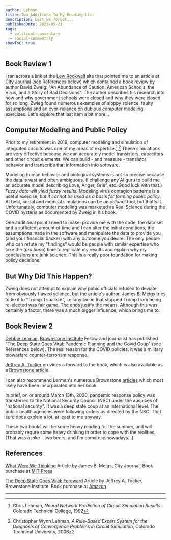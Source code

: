 ```yaml
---
author: Lehman
title: Two Additions To My Reading List
description: Lest we forget...
publishedDate: 2025-05-21
tags:
  - political-commentary
  - social-commentary
showToC: true
---
```


## Book Review 1

I ran across a link at the [Lew Rockwell](https://www.lewrockwell.com/) site that pointed me to an article at [City Journal](https://www.city-journal.org/) (see References below) which contained a book review by author David Zweig: "An Abundance of Caution: American Schools, the Virus, and a Story of Bad Decisions". The author describes his research into how and why government schools were closed and why they were closed for so long. Zwieg found numerous examples of sloppy science, faulty assumptions and an over-reliance on dubious computer modeling exercises. Let's explore that last item a bit more...

## Computer Modeling and Public Policy

Prior to my retirement in 2019, computer modeling and simulation of integrated circuits was one of my areas of expertise.[^1] [^2] These simulations are very effective because we can accurately model transistors, capacitors and other circuit elements. We can build - and measure - transistor behavior and transcribe that information into software.

Modeling human behavior and biological systems is not so precise because the data is vast and often ambiguous. (I challenge any AI guru to build me an accurate model describing Love, Anger, Grief, etc. Good luck with that.) _Fuzzy data will yield fuzzy results._ Modeling virus contagion patterns is a useful exercise, _but it cannot be used as a basis for forming public policy_. At best, social and medical simulations can be an _adjunct_ tool, but that's it. Unfortunately, computer modeling was marketed as Real Science during the COVID hysteria as documented by Zweig in his book.

One additional point I need to make: provide me with the code, the data set and a sufficient amount of time and I can alter the initial conditions, the assumptions made in the software and manipulate the data to provide you (and your financial backer) with any outcome you desire. The only people who can refute my "findings" would be people with similar expertise who take the (_pro bono_) time to replicate my results and explain why my conclusions are junk science. This is a really poor foundation for making policy decisions.

## But Why Did This Happen?

Zweig does not attempt to explain why pubic officials refused to deviate from obviously flawed science, but the article's author, James B. Meigs tries to tie it to "Trump Tribalism", i.e. any tactic that stopped Trump from being re-elected was fair game. The ends justify the means. Although this was certainly a factor, there was a much bigger influence, which brings me to:

## Book Review 2

[Debbie Lerman](https://brownstone.org/author/debbie-lerman/), [Brownstone Institute](https://brownstone.org/) Fellow and journalist has published "The Deep State Goes Viral: Pandemic Planning and the Covid Coup" (see References below). The real reason for the COVID policies: it was a military biowarfare counter-terrorism response.

[Jeffrey A. Tucker](https://brownstone.org/author/jeffrey-tucker/) provides a forward to the book, which is also available as a [Brownstone article](https://brownstone.org/articles/the-deep-state-goes-viral-foreword/).

I can also recommend Lerman's numerous Brownstone [articles](https://brownstone.org/author/debbie-lerman/) which most likely have been incorporated into her book.

In brief, on or around March 13th, 2020, pandemic response policy was transferred to the National Security Council (NSC) under the auspices of "national security". It was a deep state coup at an international level. The public health agencies were following orders as directed by the NSC. That sure does explain a lot, at least to me anyway.

These two books will be some heavy reading for the summer, and will probably requre some heavy drinking in order to cope with the realities. (That was a joke - two beers, and I'm comatose nowadays...)

## References

[What Were We Thinking](https://www.city-journal.org/article/david-zweig-abundance-of-caution-book-pandemic-school-closures) Article by James B. Meigs, City Journal. Book purchase at [MIT Press](https://mitpress.mit.edu/9780262549158/an-abundance-of-caution/)

[The Deep State Goes Viral: Foreward](https://brownstone.org/articles/the-deep-state-goes-viral-foreword/) Article by Jeffrey A. Tucker, Brownstone Institute. Book purchase at [Amazon](https://www.amazon.com/dp/1630692999)

---

[^1]: Chris Lehman, _Neural Network Prediction of Circuit Simulation Results_, Colorado Technical College, 1992

[^2]: Christopher Wynn Lehman, _A Rule-Based Expert System for the Diagnosis of Convergence Problems in Circuit Simulation_, Colorado Technical University, 2006
